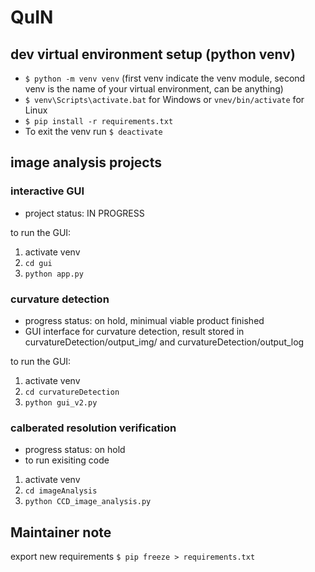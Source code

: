 # QuIN

## dev virtual environment setup (python venv) 
- `$ python -m venv venv` (first venv indicate the venv module, second venv is the name of your virtual environment, can be anything)
- `$ venv\Scripts\activate.bat` for Windows or `vnev/bin/activate` for Linux 
- `$ pip install -r requirements.txt`
- To exit the venv run `$ deactivate`

## image analysis projects
### interactive GUI
- project status: IN PROGRESS

to run the GUI:
1. activate venv
2. `cd gui`
3. `python app.py`

### curvature detection
  - progress status: on hold, minimual viable product finished
  - GUI interface for curvature detection, result stored in curvatureDetection/output_img/ and curvatureDetection/output_log


to run the GUI:
  1. activate venv
  2. `cd curvatureDetection`
  3. `python gui_v2.py`

### calberated resolution verification
  - progress status: on hold
  - to run exisiting code
  1. activate venv
  2. `cd imageAnalysis`
  3. `python CCD_image_analysis.py`


## Maintainer note
export new requirements
`$ pip freeze > requirements.txt`

